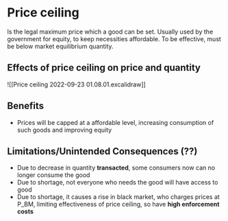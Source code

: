 # Price ceiling
Is the legal maximum price which a good can be set. Usually used by the government for equity, to keep necessities affordable. 
To be effective, must be below market equilibrium quantity. 

## Effects of price ceiling on price and quantity
![[Price ceiling 2022-09-23 01.08.01.excalidraw]]

## Benefits
- Prices will be capped at a affordable level, increasing consumption of such goods and improving equity

## Limitations/Unintended Consequences (??)
- Due to decrease in quantity **transacted**, some consumers now can no longer consume the good
- Due to shortage, not everyone who needs the good will have access to good
- Due to shortage, it causes a rise in black market, who charges prices at P_BM, limiting effectiveness of price ceiling, so have **high enforcement costs**
